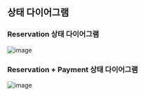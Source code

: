 ## 상태 다이어그램
### Reservation 상태 다이어그램
![image](https://github.com/user-attachments/assets/84e27691-323f-40f4-b7be-cb3c976602d8)

### Reservation + Payment 상태 다이어그램
![image](https://github.com/user-attachments/assets/d4ef341b-02f9-4a43-8881-a41554fc9516)

